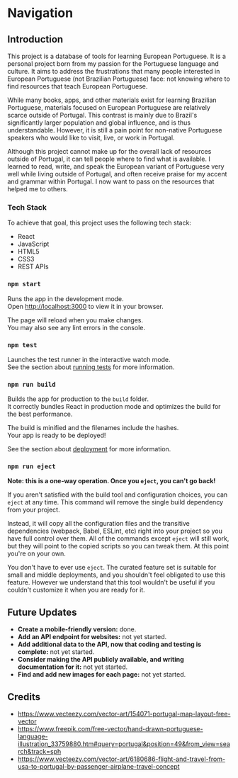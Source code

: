 # Navigation


## Introduction

This project is a database of tools for learning European Portuguese. It is a personal project born 
from my passion for the Portuguese language and culture. It aims to address the frustrations that many 
people interested in European Portuguese (not Brazilian Portuguese) face: not knowing where to find 
resources that teach European Portuguese. 

While many books, apps, and other materials exist for learning 
Brazilian Portuguese, materials focused on European Portuguese are relatively scarce outside of Portugal. 
This contrast is mainly due to Brazil's significantly larger population and global influence, and is thus 
understandable. However, it is still a pain point for non-native Portuguese speakers who would like to 
visit, live, or work in Portugal.

Although this project cannot make up for the overall lack of resources outside of Portugal, it 
can tell people where to find what is available. I learned to read, write, and speak the 
European variant of Portuguese very well while living outside of Portugal, and often receive 
praise for my accent and grammar within Portugal. I now want to pass on the resources that helped me 
to others.

### Tech Stack

To achieve that goal, this project uses the following tech stack:
* React
* JavaScript
* HTML5
* CSS3
* REST APIs

### `npm start`

Runs the app in the development mode.\
Open [http://localhost:3000](http://localhost:3000) to view it in your browser.

The page will reload when you make changes.\
You may also see any lint errors in the console.

### `npm test`

Launches the test runner in the interactive watch mode.\
See the section about [running tests](https://facebook.github.io/create-react-app/docs/running-tests) for more information.

### `npm run build`

Builds the app for production to the `build` folder.\
It correctly bundles React in production mode and optimizes the build for the best performance.

The build is minified and the filenames include the hashes.\
Your app is ready to be deployed!

See the section about [deployment](https://facebook.github.io/create-react-app/docs/deployment) for more information.

### `npm run eject`

**Note: this is a one-way operation. Once you `eject`, you can't go back!**

If you aren't satisfied with the build tool and configuration choices, you can `eject` at any time. This command will remove the single build dependency from your project.

Instead, it will copy all the configuration files and the transitive dependencies (webpack, Babel, ESLint, etc) right into your project so you have full control over them. All of the commands except `eject` will still work, but they will point to the copied scripts so you can tweak them. At this point you're on your own.

You don't have to ever use `eject`. The curated feature set is suitable for small and middle deployments, and you shouldn't feel obligated to use this feature. However we understand that this tool wouldn't be useful if you couldn't customize it when you are ready for it.

## Future Updates

* **Create a mobile-friendly version:** done.
* **Add an API endpoint for websites:** not yet started.
* **Add additional data to the API, now that coding and testing is complete:** not yet started.
* **Consider making the API publicly available, and writing documentation for it:** not yet started.
* **Find and add new images for each page:** not yet started.

## Credits

* https://www.vecteezy.com/vector-art/154071-portugal-map-layout-free-vector
* https://www.freepik.com/free-vector/hand-drawn-portuguese-language-illustration_33759880.htm#query=portugal&position=49&from_view=search&track=sph
* https://www.vecteezy.com/vector-art/6180686-flight-and-travel-from-usa-to-portugal-by-passenger-airplane-travel-concept